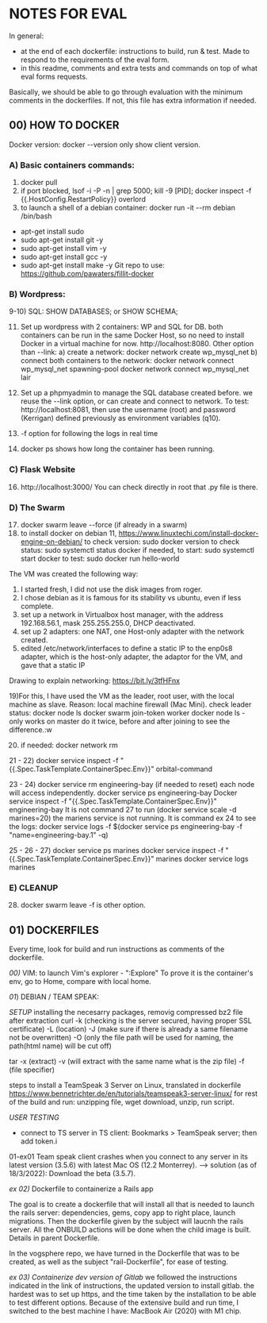 # NOTES FOR EVAL
In general:
- at the end of each dockerfile: instructions to build, run & test. Made to respond to the requirements of the eval form. 
- in this readme, comments and extra tests and commands on top of what eval forms requests.

Basically, we should be able to go through evaluation with the minimum comments in the dockerfiles. If not, this file has extra information if needed.

## 00) HOW TO DOCKER
Docker version: docker --version only show client version.

### A) Basic containers commands:
1) docker pull
3) if port blocked, lsof -i -P -n | grep 5000; kill -9 [PID]; 
 docker inspect -f {{.HostConfig.RestartPolicy}} overlord
6) to launch a shell of a debian container: docker run -it --rm debian /bin/bash
- apt-get install sudo
- sudo apt-get install git -y
- sudo apt-get install vim -y 
- sudo apt-get install gcc -y
- sudo apt-get install make -y
Git repo to use: https://github.com/pawaters/fillit-docker

### B) Wordpress:
9-10) SQL: SHOW DATABASES; or SHOW SCHEMA;

11) Set up wordpress with 2 containers: WP and SQL for DB.
both containers can be run in the same Docker Host, so no need to install Docker in a virtual machine for now. http://localhost:8080.
Other option than --link: 
a) create a network: docker network create wp_mysql_net
b) connect both containers to the network: 
docker network connect wp_mysql_net spawning-pool
docker network connect wp_mysql_net lair

12) Set up a phpmyadmin to manage the SQL database created before.
we reuse the --link option, or can create and connect to network.
To test: http://localhost:8081, then use the username (root) and password (Kerrigan) defined previously as environment variables (q10).

13) -f option for following the logs in real time

15) docker ps shows how long the container has been running.

### C) Flask Website

16) http://localhost:3000/
You can check directly in root that .py file is there.

### D) The Swarm

17) docker swarm leave --force (if already in a swarm)
18) to install docker on debian 11, https://www.linuxtechi.com/install-docker-engine-on-debian/
to check version: sudo docker version
to check status: sudo systemctl status docker
if needed, to start: sudo systemctl start docker
to test: sudo docker run hello-world

The VM was created the following way:
1) I started fresh, I did not use the disk images from roger.
2) I chose debian as it is famous for its stability vs ubuntu, even if less complete.
3) set up a network in Virtualbox host manager, with the address 192.168.56.1, mask 255.255.255.0, DHCP deactivated. 
4) set up 2 adapters: one NAT, one Host-only adapter with the network created.
5) edited /etc/network/interfaces to define a static IP to the enp0s8 adapter, which is the host-only adapter, the adaptor for the VM, and gave that a static IP

Drawing to explain networking: https://bit.ly/3tfHFnx

19)For this, I have used the VM as the leader, root user, with the local machine as slave.
Reason: local machine firewall (Mac Mini). 
check leader status: docker node ls
docker swarm join-token worker
docker node ls -  only works on master
do it twice, before and after joining to see the difference.:w

20) if needed: docker network rm

21 - 22) docker service inspect -f "{{.Spec.TaskTemplate.ContainerSpec.Env}}" orbital-command

23 - 24) docker service rm engineering-bay (if needed to reset)
each node will access independently.
docker service ps engineering-bay
Docker service inspect -f "{{.Spec.TaskTemplate.ContainerSpec.Env}}" engineering-bay
It is not command 27 to run (docker service scale -d marines=20) the mariens service is not running.
It is command ex 24 to see the logs: docker service logs -f $(docker service ps engineering-bay -f "name=engineering-bay.1" -q)

25 - 26 - 27) docker service ps marines
docker service inspect -f "{{.Spec.TaskTemplate.ContainerSpec.Env}}" marines
docker service logs marines

### E) CLEANUP
28) docker swarm leave -f is other option.

## 01) DOCKERFILES
Every time, look for build and run instructions as comments of the dockerfile.

_00)_ VIM: to launch Vim's explorer - ":Explore"
To prove it is the container's env, go to Home, compare with local home.

_01_) DEBIAN / TEAM SPEAK: 

*SETUP*
installing the necesarry packages, removig compressed bz2 file after extraction
 curl	-k (checking is the server secured, having proper SSL certificate)
	-L (location)
	-J (make sure if there is already a same filename not be overwritten)
	-O (only the file path will be used for naming, the path(html name) will be cut off)

tar	-x (extract)
		-v (will extract with the same name what is the zip file)
		-f (file specifier)

steps to install a TeamSpeak 3 Server on Linux, translated in dockerfile
https://www.bennetrichter.de/en/tutorials/teamspeak3-server-linux/ for rest of the build and run: unzipping file, wget download, unzip, run script.

*USER TESTING*
- connect to TS server in TS client: Bookmarks > TeamSpeak server; then add token.i

01-ex01 Team speak client crashes when you connect to any server in its latest version (3.5.6) with latest Mac OS (12.2 Monterrey).
--> solution (as of 18/3/2022): Download the beta (3.5.7).

_ex 02)_ Dockerfile to containerize a Rails app

The goal is to create a dockerfile that will install all that is needed to launch the rails server: dependencies, gems, copy app to right place, launch migrations.
Then the dockerfile given by the subject will laucnh the rails server.
All the ONBUILD actions will be done when the child image is built.
Details in parent Dockerfile.

In the vogsphere repo, we have turned in the Dockerfile that was to be created, as well as the subject "rail-Dockerfile", for ease of testing.

_ex 03) Containerize dev version of Gitlab_
we followed the instructions indicated in the link of instructions, the updated version to install gitlab. the hardest was to set up https, and the time taken by the installation to be able to test different options. Because of the extensive build and run time, I switched to the best machine I have: MacBook Air (2020) with M1 chip. 

